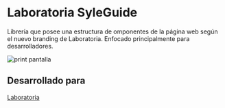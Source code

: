# Laboratoria SyleGuide 

Librería que posee una estructura de omponentes de la página web según el nuevo branding de Laboratoria.
Enfocado principalmente para desarrolladores.

![print pantalla](https://user-images.githubusercontent.com/32303709/37830077-2c4a7346-2e80-11e8-9d9e-7d3f0e85169f.png)

## Desarrollado para
[Laboratoria](http://www.laboratoria.la/)






